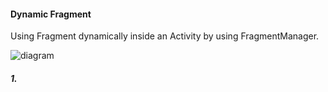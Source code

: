 #### Dynamic Fragment
Using Fragment dynamically inside an Activity by using FragmentManager.

![diagram](pic1.png)

##### 1.